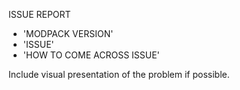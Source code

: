 ISSUE REPORT
- 'MODPACK VERSION'
- 'ISSUE'
- 'HOW TO COME ACROSS ISSUE'

Include visual presentation of the problem if possible.
